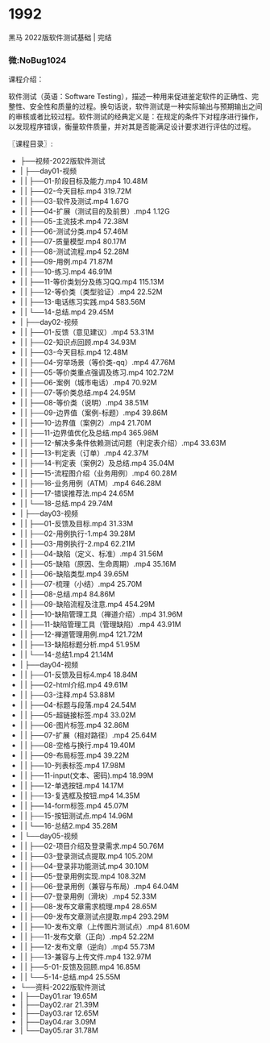 # 1992
黑马 2022版软件测试基础 | 完结
### 微:NoBug1024 


课程介绍：

软件测试（英语：Software Testing），描述一种用来促进鉴定软件的正确性、完整性、安全性和质量的过程。换句话说，软件测试是一种实际输出与预期输出之间的审核或者比较过程。软件测试的经典定义是：在规定的条件下对程序进行操作，以发现程序错误，衡量软件质量，并对其是否能满足设计要求进行评估的过程。


〖课程目录〗:

- ├──视频-2022版软件测试  
- |   ├──day01-视频  
- |   |   ├──01-阶段目标及能力.mp4  10.48M
- |   |   ├──02-今天目标.mp4  319.72M
- |   |   ├──03-软件及测试.mp4  1.67G
- |   |   ├──04-扩展（测试目的及前景）.mp4  1.12G
- |   |   ├──05-主流技术.mp4  72.38M
- |   |   ├──06-测试分类.mp4  57.46M
- |   |   ├──07-质量模型.mp4  80.17M
- |   |   ├──08-测试流程.mp4  52.28M
- |   |   ├──09-用例.mp4  71.87M
- |   |   ├──10-练习.mp4  46.91M
- |   |   ├──11-等价类划分及练习QQ.mp4  115.13M
- |   |   ├──12-等价类（类型验证）.mp4  22.52M
- |   |   ├──13-电话练习实践.mp4  583.56M
- |   |   └──14-总结.mp4  29.45M
- |   ├──day02-视频  
- |   |   ├──01-反馈（意见建议）.mp4  53.31M
- |   |   ├──02-知识点回顾.mp4  34.93M
- |   |   ├──03-今天目标.mp4  12.48M
- |   |   ├──04-穷举场景（等价类-qq）.mp4  47.76M
- |   |   ├──05-等价类重点强调及练习.mp4  102.72M
- |   |   ├──06-案例（城市电话）.mp4  70.92M
- |   |   ├──07-等价类总结.mp4  24.95M
- |   |   ├──08-等价类（说明）.mp4  38.51M
- |   |   ├──09-边界值（案例-标题）.mp4  39.86M
- |   |   ├──10-边界值（案例2）.mp4  21.70M
- |   |   ├──11-边界值优化及总结.mp4  365.98M
- |   |   ├──12-解决多条件依赖测试问题（判定表介绍）.mp4  33.63M
- |   |   ├──13-判定表（订单）.mp4  42.37M
- |   |   ├──14-判定表（案例2）及总结.mp4  35.04M
- |   |   ├──15-流程图介绍（业务用例）.mp4  60.28M
- |   |   ├──16-业务用例（ATM）.mp4  646.28M
- |   |   ├──17-错误推荐法.mp4  24.65M
- |   |   └──18-总结.mp4  29.74M
- |   ├──day03-视频  
- |   |   ├──01-反馈及目标.mp4  31.33M
- |   |   ├──02-用例执行-1.mp4  39.28M
- |   |   ├──03-用例执行-2.mp4  62.21M
- |   |   ├──04-缺陷（定义、标准）.mp4  31.56M
- |   |   ├──05-缺陷（原因、生命周期）.mp4  35.16M
- |   |   ├──06-缺陷类型.mp4  39.65M
- |   |   ├──07-梳理（小结）.mp4  25.70M
- |   |   ├──08-总结.mp4  84.86M
- |   |   ├──09-缺陷流程及注意.mp4  454.29M
- |   |   ├──10-缺陷管理工具（禅道介绍）.mp4  31.96M
- |   |   ├──11-缺陷管理工具（管理缺陷）.mp4  43.91M
- |   |   ├──12-禅道管理用例.mp4  121.72M
- |   |   ├──13-缺陷标题分析.mp4  51.95M
- |   |   └──14-总结1.mp4  21.14M
- |   ├──day04-视频  
- |   |   ├──01-反馈及目标4.mp4  18.84M
- |   |   ├──02-html介绍.mp4  49.61M
- |   |   ├──03-注释.mp4  53.88M
- |   |   ├──04-标题与段落.mp4  24.54M
- |   |   ├──05-超链接标签.mp4  33.02M
- |   |   ├──06-图片标签.mp4  32.86M
- |   |   ├──07-扩展（相对路径）.mp4  25.64M
- |   |   ├──08-空格与换行.mp4  19.40M
- |   |   ├──09-布局标签.mp4  39.22M
- |   |   ├──10-列表标签.mp4  17.98M
- |   |   ├──11-input(文本、密码).mp4  18.99M
- |   |   ├──12-单选按钮.mp4  14.17M
- |   |   ├──13-复选框及按钮.mp4  14.35M
- |   |   ├──14-form标签.mp4  45.07M
- |   |   ├──15-按钮测试点.mp4  14.96M
- |   |   └──16-总结2.mp4  35.28M
- |   └──day05-视频  
- |   |   ├──02-项目介绍及登录需求.mp4  50.76M
- |   |   ├──03-登录测试点提取.mp4  105.20M
- |   |   ├──04-登录非功能测试.mp4  30.10M
- |   |   ├──05-登录用例实现.mp4  108.32M
- |   |   ├──06-登录用例（兼容与布局）.mp4  64.04M
- |   |   ├──07-登录用例（滑块）.mp4  52.33M
- |   |   ├──08-发布文章需求梳理.mp4  28.65M
- |   |   ├──09-发布文章测试点提取.mp4  293.29M
- |   |   ├──10-发布文章（上传图片测试点）.mp4  81.60M
- |   |   ├──11-发布文章（正向）.mp4  52.22M
- |   |   ├──12-发布文章（逆向）.mp4  55.73M
- |   |   ├──13-兼容与上传文件.mp4  132.97M
- |   |   ├──5-01-反馈及回顾.mp4  16.85M
- |   |   └──5-14-总结.mp4  25.55M
- └──资料-2022版软件测试  
- |   ├──Day01.rar  19.65M
- |   ├──Day02.rar  21.39M
- |   ├──Day03.rar  12.65M
- |   ├──Day04.rar  3.09M
- |   └──Day05.rar  31.78M

